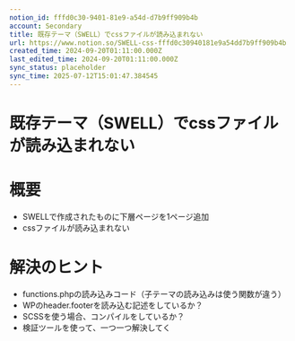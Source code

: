 ```yaml
---
notion_id: fffd0c30-9401-81e9-a54d-d7b9ff909b4b
account: Secondary
title: 既存テーマ（SWELL）でcssファイルが読み込まれない
url: https://www.notion.so/SWELL-css-fffd0c30940181e9a54dd7b9ff909b4b
created_time: 2024-09-20T01:11:00.000Z
last_edited_time: 2024-09-20T01:11:00.000Z
sync_status: placeholder
sync_time: 2025-07-12T15:01:47.384545
---
```

# 既存テーマ（SWELL）でcssファイルが読み込まれない

# 概要
- SWELLで作成されたものに下層ページを1ページ追加
- cssファイルが読み込まれない
# 解決のヒント
- functions.phpの読み込みコード（子テーマの読み込みは使う関数が違う）
- WPのheader.footerを読み込む記述をしているか？
- SCSSを使う場合、コンパイルをしているか？
- 検証ツールを使って、一つ一つ解決してく